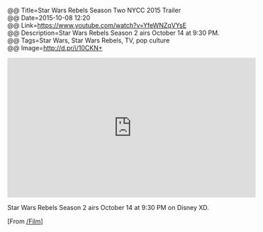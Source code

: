 @@ Title=Star Wars Rebels Season Two NYCC 2015 Trailer  
@@ Date=2015-10-08 12:20  
@@ Link=https://www.youtube.com/watch?v=YfeWNZqVYsE  
@@ Description=Star Wars Rebels Season 2 airs October 14 at 9:30 PM.  
@@ Tags=Star Wars, Star Wars Rebels, TV, pop culture  
@@ Image=http://d.pr/i/10CKN+  

<iframe width="560" height="315" src="https://www.youtube.com/embed/YfeWNZqVYsE" frameborder="0" allowfullscreen></iframe>

Star Wars Rebels Season 2 airs October 14 at 9:30 PM on Disney XD. 

[From [/Film][slashfilm]]

[slashfilm]: http://www.slashfilm.com/star-wars-rebels-season-2-trailer/